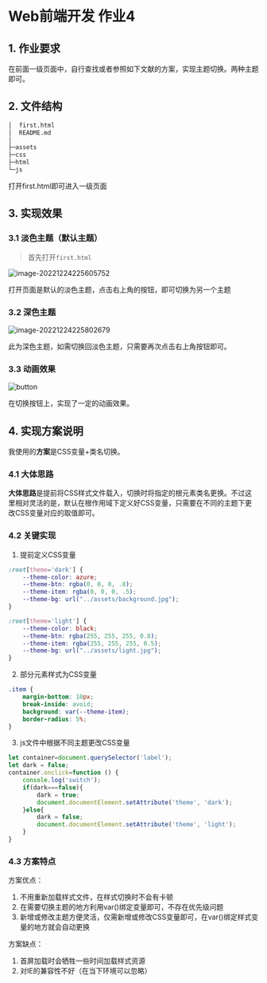 # Web前端开发 作业4

## 1. 作业要求

在前面一级页面中，自行查找或者参照如下文献的方案，实现主题切换。两种主题即可。

## 2. 文件结构

```bash
│  first.html
│  README.md
│
├─assets
├─css
├─html
└─js

```

打开first.html即可进入一级页面

## 3. 实现效果

### 3.1 淡色主题（默认主题）

> 首先打开`first.html`

![image-20221224225605752](http://img.nebular.site/md/image-20221224225605752.png)

打开页面是默认的淡色主题，点击右上角的按钮，即可切换为另一个主题

### 3.2 深色主题

![image-20221224225802679](http://img.nebular.site/md/image-20221224225802679.png)

此为深色主题，如需切换回淡色主题，只需要再次点击右上角按钮即可。

### 3.3 动画效果

![button](http://img.nebular.site/md/button.gif)

在切换按钮上，实现了一定的动画效果。

## 4. 实现方案说明

我使用的**方案**是CSS变量+类名切换。

### 4.1 大体思路

**大体思路**是提前将CSS样式文件载入，切换时将指定的根元素类名更换。不过这里相对灵活的是，默认在根作用域下定义好CSS变量，只需要在不同的主题下更改CSS变量对应的取值即可。

### 4.2 关键实现

1. 提前定义CSS变量

```css
:root[theme='dark'] {
    --theme-color: azure;
    --theme-btn: rgba(0, 0, 0, .8);
    --theme-item: rgba(0, 0, 0, .5);
    --theme-bg: url("../assets/background.jpg");
}

:root[theme='light'] {
    --theme-color: black;
    --theme-btn: rgba(255, 255, 255, 0.8);
    --theme-item: rgba(255, 255, 255, 0.5);
    --theme-bg: url("../assets/light.jpg");
}
```

2. 部分元素样式为CSS变量

```css
.item {
    margin-bottom: 10px;
    break-inside: avoid;
    background: var(--theme-item);
    border-radius: 5%;
}
```

3. js文件中根据不同主题更改CSS变量

```javascript
let container=document.querySelector('label');
let dark = false;
container.onclick=function () {
    console.log('switch');
    if(dark===false){
        dark = true;
        document.documentElement.setAttribute('theme', 'dark');
    }else{
        dark = false;
        document.documentElement.setAttribute('theme', 'light');
    }
}
```

### 4.3 方案特点

方案优点：

1. 不用重新加载样式文件，在样式切换时不会有卡顿
2. 在需要切换主题的地方利用var()绑定变量即可，不存在优先级问题
3. 新增或修改主题方便灵活，仅需新增或修改CSS变量即可，在var()绑定样式变量的地方就会自动更换

方案缺点：

1. 首屏加载时会牺牲一些时间加载样式资源
2. 对IE的兼容性不好（在当下环境可以忽略）

